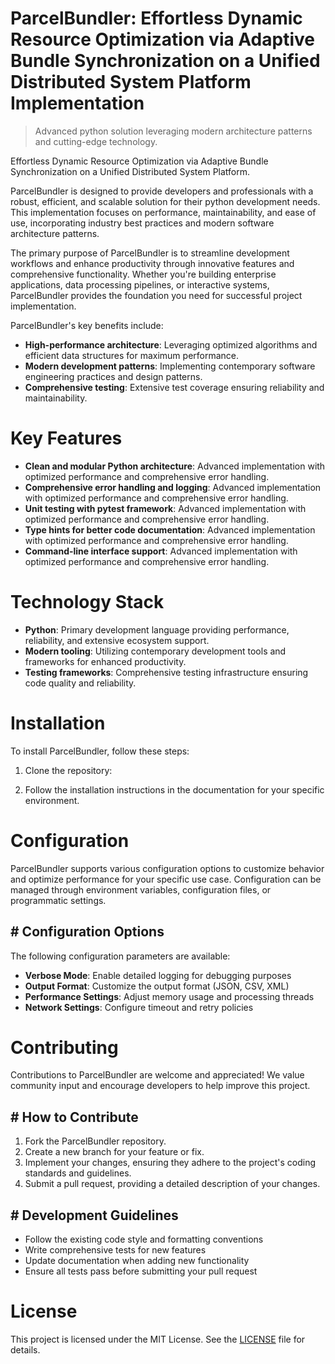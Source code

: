 <!-- fallback_ParcelBundler_20251003191752_15637 -->

# ParcelBundler: Effortless Dynamic Resource Optimization via Adaptive Bundle Synchronization on a Unified Distributed System Platform Implementation
> Advanced python solution leveraging modern architecture patterns and cutting-edge technology.

Effortless Dynamic Resource Optimization via Adaptive Bundle Synchronization on a Unified Distributed System Platform.

ParcelBundler is designed to provide developers and professionals with a robust, efficient, and scalable solution for their python development needs. This implementation focuses on performance, maintainability, and ease of use, incorporating industry best practices and modern software architecture patterns.

The primary purpose of ParcelBundler is to streamline development workflows and enhance productivity through innovative features and comprehensive functionality. Whether you're building enterprise applications, data processing pipelines, or interactive systems, ParcelBundler provides the foundation you need for successful project implementation.

ParcelBundler's key benefits include:

* **High-performance architecture**: Leveraging optimized algorithms and efficient data structures for maximum performance.
* **Modern development patterns**: Implementing contemporary software engineering practices and design patterns.
* **Comprehensive testing**: Extensive test coverage ensuring reliability and maintainability.

# Key Features

* **Clean and modular Python architecture**: Advanced implementation with optimized performance and comprehensive error handling.
* **Comprehensive error handling and logging**: Advanced implementation with optimized performance and comprehensive error handling.
* **Unit testing with pytest framework**: Advanced implementation with optimized performance and comprehensive error handling.
* **Type hints for better code documentation**: Advanced implementation with optimized performance and comprehensive error handling.
* **Command-line interface support**: Advanced implementation with optimized performance and comprehensive error handling.

# Technology Stack

* **Python**: Primary development language providing performance, reliability, and extensive ecosystem support.
* **Modern tooling**: Utilizing contemporary development tools and frameworks for enhanced productivity.
* **Testing frameworks**: Comprehensive testing infrastructure ensuring code quality and reliability.

# Installation

To install ParcelBundler, follow these steps:

1. Clone the repository:


2. Follow the installation instructions in the documentation for your specific environment.

# Configuration

ParcelBundler supports various configuration options to customize behavior and optimize performance for your specific use case. Configuration can be managed through environment variables, configuration files, or programmatic settings.

## # Configuration Options

The following configuration parameters are available:

* **Verbose Mode**: Enable detailed logging for debugging purposes
* **Output Format**: Customize the output format (JSON, CSV, XML)
* **Performance Settings**: Adjust memory usage and processing threads
* **Network Settings**: Configure timeout and retry policies

# Contributing

Contributions to ParcelBundler are welcome and appreciated! We value community input and encourage developers to help improve this project.

## # How to Contribute

1. Fork the ParcelBundler repository.
2. Create a new branch for your feature or fix.
3. Implement your changes, ensuring they adhere to the project's coding standards and guidelines.
4. Submit a pull request, providing a detailed description of your changes.

## # Development Guidelines

* Follow the existing code style and formatting conventions
* Write comprehensive tests for new features
* Update documentation when adding new functionality
* Ensure all tests pass before submitting your pull request

# License

This project is licensed under the MIT License. See the [LICENSE](https://github.com/Nurulika/ParcelBundler/blob/main/LICENSE) file for details.
